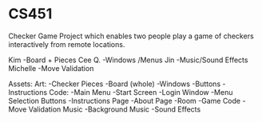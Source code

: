 # CS451
Checker Game Project which enables two people play a game of checkers interactively from remote locations.

Kim
  -Board + Pieces
Cee Q. 
  -Windows /Menus
Jin
  -Music/Sound Effects
Michelle 
  -Move Validation

Assets:
Art:
  -Checker Pieces
  -Board (whole)
  -Windows
  -Buttons
  -Instructions
Code:
  -Main Menu
  -Start Screen
  -Login Window
  -Menu Selection Buttons
  -Instructions Page
 -About Page
 -Room
 -Game Code
 -Move Validation
 Music
  -Background Music
  -Sound Effects 
